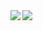 <a href="#">
  <img align="left" src="https://i.imgur.com/F9sKBGQ.png" />
</a>
<a href="#">
  <img align="left" src="https://github-readme-stats.vercel.app/api?username=zHaytam&show_icons=true&count_private=true&theme=onedark" />
</a>
